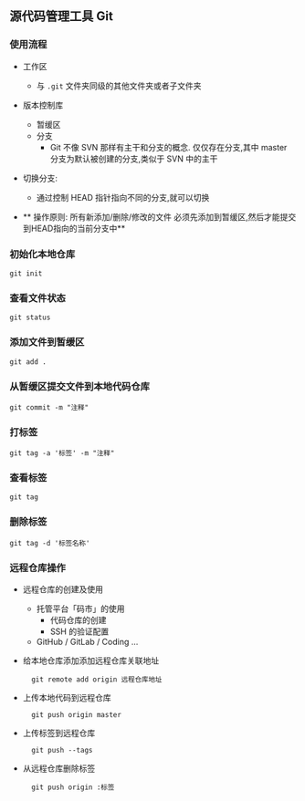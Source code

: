 ## 源代码管理工具 Git

### 使用流程

* 工作区 
	* 与 `.git` 文件夹同级的其他文件夹或者子文件夹
* 版本控制库
	* 暂缓区
	* 分支
		* Git 不像 SVN 那样有主干和分支的概念. 仅仅存在分支,其中 master 分支为默认被创建的分支,类似于 SVN 中的主干

* 切换分支:
	* 通过控制 HEAD 指针指向不同的分支,就可以切换
* ** 操作原则: 所有新添加/删除/修改的文件 必须先添加到暂缓区,然后才能提交到HEAD指向的当前分支中**

### 初始化本地仓库

	git init

### 查看文件状态

	git status

### 添加文件到暂缓区

	git add .

### 从暂缓区提交文件到本地代码仓库

	git commit -m "注释"

### 打标签

	git tag -a '标签' -m "注释"

### 查看标签

	git tag

### 删除标签

	git tag -d '标签名称'


### 远程仓库操作

* 远程仓库的创建及使用
	* 托管平台「码市」的使用
		* 代码仓库的创建
		* SSH 的验证配置
	* GitHub / GitLab / Coding ...
* 给本地仓库添加添加远程仓库关联地址
		
		git remote add origin 远程仓库地址

* 上传本地代码到远程仓库

		git push origin master
		 
* 上传标签到远程仓库

		git push --tags
	
* 从远程仓库删除标签

		git push origin :标签